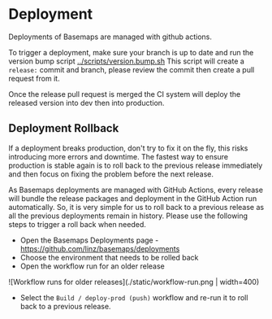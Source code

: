 # Deployment

Deployments of Basemaps are managed with github actions.

To trigger a deployment, make sure your branch is up to date and run the version bump script [../scripts/version.bump.sh](../scripts/version.bump.sh)
This script will create a `release:` commit and branch, please review the commit then create a pull request from it.

Once the release pull request is merged the CI system will deploy the released version into dev then into production.

## Deployment Rollback

If a deployment breaks production, don't try to fix it on the fly, this risks introducing more errors and downtime. The fastest way to ensure production is stable again is to roll back to the previous release immediately and then focus on fixing the problem before the next release.

As Basemaps deployments are managed with GitHub Actions, every release will bundle the release packages and deployment in the GitHub Action run automatically. So, it is very simple for us to roll back to a previous release as all the previous deployments remain in history. Please use the following steps to trigger a roll back when needed.

- Open the Basemaps Deployments page - https://github.com/linz/basemaps/deployments
- Choose the environment that needs to be rolled back
- Open the workflow run for an older release

![Workflow runs for older releases](./static/workflow-run.png | width=400)

- Select the `Build / deploy-prod (push)` workflow and re-run it to roll back to a previous release.
